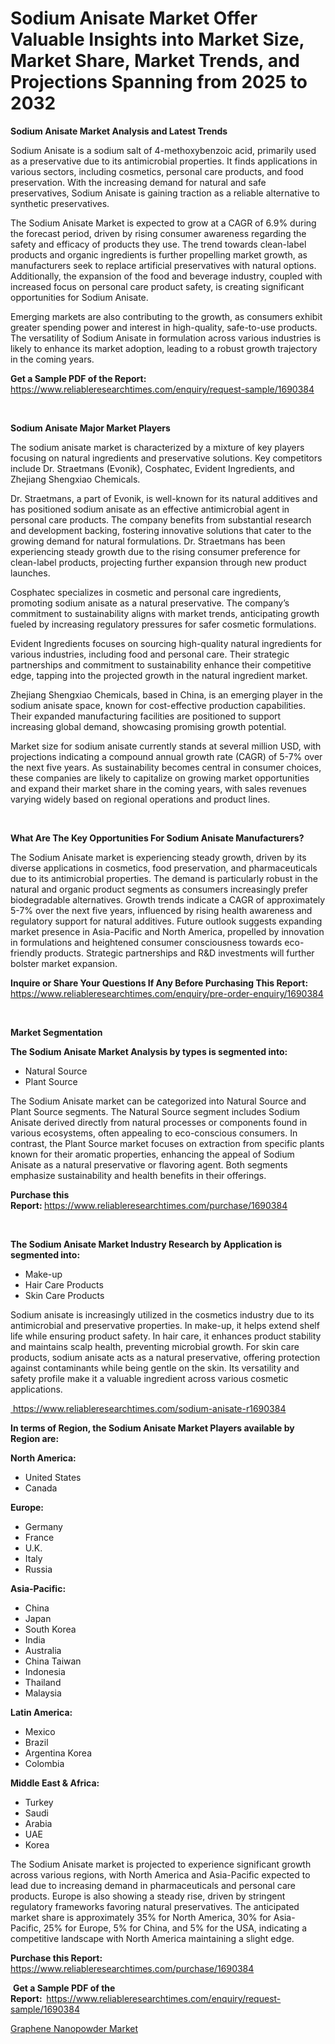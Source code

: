 <p><h1>Sodium Anisate Market Offer Valuable Insights into Market Size, Market Share, Market Trends, and Projections Spanning from 2025 to 2032</h1></p><p><strong>Sodium Anisate Market Analysis and Latest Trends</strong></p>
<p><p>Sodium Anisate is a sodium salt of 4-methoxybenzoic acid, primarily used as a preservative due to its antimicrobial properties. It finds applications in various sectors, including cosmetics, personal care products, and food preservation. With the increasing demand for natural and safe preservatives, Sodium Anisate is gaining traction as a reliable alternative to synthetic preservatives.</p><p>The Sodium Anisate Market is expected to grow at a CAGR of 6.9% during the forecast period, driven by rising consumer awareness regarding the safety and efficacy of products they use. The trend towards clean-label products and organic ingredients is further propelling market growth, as manufacturers seek to replace artificial preservatives with natural options. Additionally, the expansion of the food and beverage industry, coupled with increased focus on personal care product safety, is creating significant opportunities for Sodium Anisate.</p><p>Emerging markets are also contributing to the growth, as consumers exhibit greater spending power and interest in high-quality, safe-to-use products. The versatility of Sodium Anisate in formulation across various industries is likely to enhance its market adoption, leading to a robust growth trajectory in the coming years.</p></p>
<p><strong>Get a Sample PDF of the Report:&nbsp;</strong> <a href="https://www.reliableresearchtimes.com/enquiry/request-sample/1690384?utm_campaign=3320&utm_medium=2&utm_source=Github&utm_content=ia&utm_term=31032025&utm_id=sodium-anisate">https://www.reliableresearchtimes.com/enquiry/request-sample/1690384</a></p>
<p>&nbsp;</p>
<p><strong>Sodium Anisate Major Market Players</strong></p>
<p><p>The sodium anisate market is characterized by a mixture of key players focusing on natural ingredients and preservative solutions. Key competitors include Dr. Straetmans (Evonik), Cosphatec, Evident Ingredients, and Zhejiang Shengxiao Chemicals. </p><p>Dr. Straetmans, a part of Evonik, is well-known for its natural additives and has positioned sodium anisate as an effective antimicrobial agent in personal care products. The company benefits from substantial research and development backing, fostering innovative solutions that cater to the growing demand for natural formulations. Dr. Straetmans has been experiencing steady growth due to the rising consumer preference for clean-label products, projecting further expansion through new product launches.</p><p>Cosphatec specializes in cosmetic and personal care ingredients, promoting sodium anisate as a natural preservative. The company’s commitment to sustainability aligns with market trends, anticipating growth fueled by increasing regulatory pressures for safer cosmetic formulations. </p><p>Evident Ingredients focuses on sourcing high-quality natural ingredients for various industries, including food and personal care. Their strategic partnerships and commitment to sustainability enhance their competitive edge, tapping into the projected growth in the natural ingredient market.</p><p>Zhejiang Shengxiao Chemicals, based in China, is an emerging player in the sodium anisate space, known for cost-effective production capabilities. Their expanded manufacturing facilities are positioned to support increasing global demand, showcasing promising growth potential.</p><p>Market size for sodium anisate currently stands at several million USD, with projections indicating a compound annual growth rate (CAGR) of 5-7% over the next five years. As sustainability becomes central in consumer choices, these companies are likely to capitalize on growing market opportunities and expand their market share in the coming years, with sales revenues varying widely based on regional operations and product lines.</p></p>
<p>&nbsp;</p>
<p><strong>What Are The Key Opportunities For Sodium Anisate Manufacturers?</strong></p>
<p><p>The Sodium Anisate market is experiencing steady growth, driven by its diverse applications in cosmetics, food preservation, and pharmaceuticals due to its antimicrobial properties. The demand is particularly robust in the natural and organic product segments as consumers increasingly prefer biodegradable alternatives. Growth trends indicate a CAGR of approximately 5-7% over the next five years, influenced by rising health awareness and regulatory support for natural additives. Future outlook suggests expanding market presence in Asia-Pacific and North America, propelled by innovation in formulations and heightened consumer consciousness towards eco-friendly products. Strategic partnerships and R&D investments will further bolster market expansion.</p></p>
<p><strong>Inquire or Share Your Questions If Any Before Purchasing This Report:</strong> <a href="https://www.reliableresearchtimes.com/enquiry/pre-order-enquiry/1690384?utm_campaign=3320&utm_medium=2&utm_source=Github&utm_content=ia&utm_term=31032025&utm_id=sodium-anisate">https://www.reliableresearchtimes.com/enquiry/pre-order-enquiry/1690384</a></p>
<p>&nbsp;</p>
<p><strong>Market Segmentation</strong></p>
<p><strong>The Sodium Anisate Market Analysis by types is segmented into:</strong></p>
<p><ul><li>Natural Source</li><li>Plant Source</li></ul></p>
<p><p>The Sodium Anisate market can be categorized into Natural Source and Plant Source segments. The Natural Source segment includes Sodium Anisate derived directly from natural processes or components found in various ecosystems, often appealing to eco-conscious consumers. In contrast, the Plant Source market focuses on extraction from specific plants known for their aromatic properties, enhancing the appeal of Sodium Anisate as a natural preservative or flavoring agent. Both segments emphasize sustainability and health benefits in their offerings.</p></p>
<p><strong>Purchase this Report:&nbsp;</strong><a href="https://www.reliableresearchtimes.com/purchase/1690384?utm_campaign=3320&utm_medium=2&utm_source=Github&utm_content=ia&utm_term=31032025&utm_id=sodium-anisate">https://www.reliableresearchtimes.com/purchase/1690384</a></p>
<p>&nbsp;</p>
<p><strong>The Sodium Anisate Market Industry Research by Application is segmented into:</strong></p>
<p><ul><li>Make-up</li><li>Hair Care Products</li><li>Skin Care Products</li></ul></p>
<p><p>Sodium anisate is increasingly utilized in the cosmetics industry due to its antimicrobial and preservative properties. In make-up, it helps extend shelf life while ensuring product safety. In hair care, it enhances product stability and maintains scalp health, preventing microbial growth. For skin care products, sodium anisate acts as a natural preservative, offering protection against contaminants while being gentle on the skin. Its versatility and safety profile make it a valuable ingredient across various cosmetic applications.</p></p>
<p><a href="https://www.reliableresearchtimes.com/sodium-anisate-r1690384?utm_campaign=3320&utm_medium=2&utm_source=Github&utm_content=ia&utm_term=31032025&utm_id=sodium-anisate">&nbsp;https://www.reliableresearchtimes.com/sodium-anisate-r1690384</a></p>
<p><strong>In terms of Region, the Sodium Anisate Market Players available by Region are:</strong></p>
<p>
    <p> <strong> North America: </strong>
        <ul>
            <li>United States</li>
            <li>Canada</li>
        </ul>
        </p> 
    <p> <strong> Europe: </strong>
        <ul>
            <li>Germany</li>
            <li>France</li>
            <li>U.K.</li>
            <li>Italy</li>
            <li>Russia</li>
        </ul>
        </p> 
    <p> <strong> Asia-Pacific: </strong>
        <ul>
            <li>China</li>
            <li>Japan</li>
            <li>South Korea</li>
            <li>India</li>
            <li>Australia</li>
            <li>China Taiwan</li>
            <li>Indonesia</li>
            <li>Thailand</li>
            <li>Malaysia</li>
        </ul>
        </p> 
    <p> <strong> Latin America: </strong>
        <ul>
            <li>Mexico</li>
            <li>Brazil</li>
            <li>Argentina Korea</li>
            <li>Colombia</li>
        </ul>
        </p> 
    <p> <strong> Middle East & Africa: </strong>
        <ul>
            <li>Turkey</li>
            <li>Saudi</li>
            <li>Arabia</li>
            <li>UAE</li>
            <li>Korea</li>
        </ul>
    </p>
    </p>
<p><p>The Sodium Anisate market is projected to experience significant growth across various regions, with North America and Asia-Pacific expected to lead due to increasing demand in pharmaceuticals and personal care products. Europe is also showing a steady rise, driven by stringent regulatory frameworks favoring natural preservatives. The anticipated market share is approximately 35% for North America, 30% for Asia-Pacific, 25% for Europe, 5% for China, and 5% for the USA, indicating a competitive landscape with North America maintaining a slight edge.</p></p>
<p><strong>Purchase this Report: </strong><a href="https://www.reliableresearchtimes.com/purchase/1690384?utm_campaign=3320&utm_medium=2&utm_source=Github&utm_content=ia&utm_term=31032025&utm_id=sodium-anisate">https://www.reliableresearchtimes.com/purchase/1690384</a></p>
<p>&nbsp;<strong>Get a Sample PDF of the Report:&nbsp;&nbsp;</strong><a href="https://www.reliableresearchtimes.com/enquiry/request-sample/1690384?utm_campaign=3320&utm_medium=2&utm_source=Github&utm_content=ia&utm_term=31032025&utm_id=sodium-anisate">https://www.reliableresearchtimes.com/enquiry/request-sample/1690384</a></p>
<p><strong></strong></p>
<p><p><a href="https://github.com/stohllaackdw/Market-Research-Report-List-1/blob/main/graphene-nanopowder-market.md?utm_campaign=3320&utm_medium=2&utm_source=Github&utm_content=ia&utm_term=31032025&utm_id=sodium-anisate">Graphene Nanopowder Market</a></p></p>